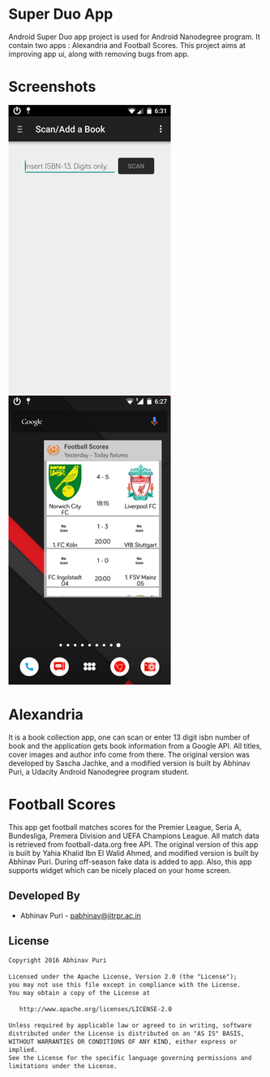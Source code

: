 Super Duo App
=============
Android Super Duo app project is used for Android Nanodegree program. It contain two apps : Alexandria and Football Scores. This project aims at improving app ui, along with removing bugs from app.

Screenshots
===========
![Demo Screenshot 2][1] ![Demo Screenshot 4][2]

Alexandria 
==========
It is a book collection app, one can scan or enter 13 digit isbn number of book and the application gets book information from a Google API.
All titles, cover images and author info come from there. The original version was developed by Sascha Jachke, and a modified version is built by Abhinav Puri, a Udacity Android Nanodegree program student.

Football Scores 
===============
This app get football matches scores for the Premier League, Seria A, Bundesliga, Premera Division and UEFA Champions League. All match data is retrieved from football-data.org free API. The original version of this app is built by Yahia Khalid Ibn El Walid Ahmed, and modified version is built by Abhinav Puri. During off-season fake data is added to app. Also, this app supports widget which can be nicely placed on your home screen.

Developed By
------------
* Abhinav Puri - <pabhinav@iitrpr.ac.in>

License
-------

    Copyright 2016 Abhinav Puri

    Licensed under the Apache License, Version 2.0 (the "License");
    you may not use this file except in compliance with the License.
    You may obtain a copy of the License at

       http://www.apache.org/licenses/LICENSE-2.0

    Unless required by applicable law or agreed to in writing, software
    distributed under the License is distributed on an "AS IS" BASIS,
    WITHOUT WARRANTIES OR CONDITIONS OF ANY KIND, either express or implied.
    See the License for the specific language governing permissions and
    limitations under the License.

[1]: ./demoPics/alex.png
[2]: ./demoPics/football.png